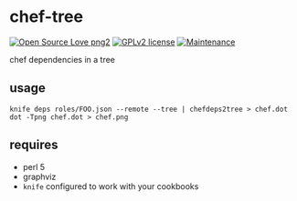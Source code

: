 # chef-tree

[![Open Source Love png2](https://badges.frapsoft.com/os/v2/open-source.png?v=103)](https://github.com/ellerbrock/open-source-badges/)
[![GPLv2 license](https://img.shields.io/badge/License-GPLv2-blue.svg)](https://github.com/chicks-net/chef-tree/blob/master/LICENSE)
[![Maintenance](https://img.shields.io/badge/Maintained%3F-no-red.svg)](https://github.com/chicks-net/chef-tree/graphs/commit-activity)

chef dependencies in a tree

## usage

	knife deps roles/FOO.json --remote --tree | chefdeps2tree > chef.dot
	dot -Tpng chef.dot > chef.png

## requires

* perl 5
* graphviz
* `knife` configured to work with your cookbooks
